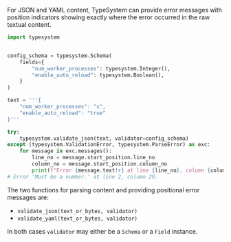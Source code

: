 For JSON and YAML content, TypeSystem can provide error messages with position
indicators showing exactly where the error occurred in the raw textual content.

```python
import typesystem


config_schema = typesystem.Schema(
    fields={
        "num_worker_processes": typesystem.Integer(),
        "enable_auto_reload": typesystem.Boolean(),
    }
)

text = '''{
    "num_worker_processes": "x",
    "enable_auto_reload": "true"
}'''

try:
    typesystem.validate_json(text, validator=config_schema)
except (typesystem.ValidationError, typesystem.ParseError) as exc:
    for message in exc.messages():
        line_no = message.start_position.line_no
        column_no = message.start_position.column_no
        print(f"Error {message.text!r} at line {line_no}, column {column_no}.")
# Error 'Must be a number.' at line 2, column 29.
```

The two functions for parsing content and providing positional error messages are:

* `validate_json(text_or_bytes, validator)`
* `validate_yaml(text_or_bytes, validator)`

In both cases `validator` may either be a `Schema` or a `Field` instance.
